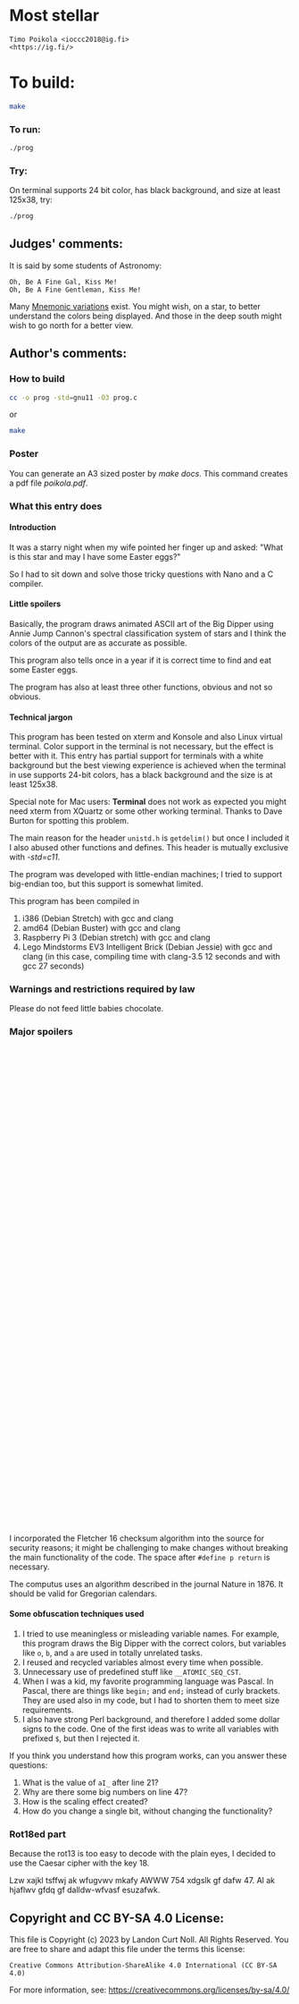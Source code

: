 # Most stellar

    Timo Poikola <ioccc2018@ig.fi>  
    <https://ig.fi/>  

# To build:

```sh
make
```

### To run:

```sh
./prog
```

### Try:

On terminal supports 24 bit color, has black background, and size at least 125x38, try:

```sh
./prog
```

## Judges' comments:

It is said by some students of Astronomy:

    Oh, Be A Fine Gal, Kiss Me!
    Oh, Be A Fine Gentleman, Kiss Me!

Many [Mnemonic variations](http://www.star.ucl.ac.uk/%7Epac/obafgkmrns.html) exist.
You might wish, on a star, to better understand the colors being displayed.
And those in the deep south might wish to go north for a better view.

## Author's comments:

### How to build

```sh
cc -o prog -std=gnu11 -O3 prog.c
```

or

```sh
make
```

### Poster

You can generate an A3 sized poster by _make docs_. This command creates a pdf file _poikola.pdf_.

### What this entry does
#### Introduction
It was a starry night when my wife pointed her finger up and asked: "What is this star and may I have some Easter eggs?"

So I had to sit down and solve those tricky questions with Nano and a C compiler.

#### Little spoilers
Basically, the program draws animated ASCII art of the Big Dipper using Annie Jump Cannon's spectral classification system of stars and I think the
colors of the output are as accurate as possible.

This program also tells once in a year if it is correct time to find and eat some Easter eggs.

The program has also at least three other functions, obvious and not so obvious.

#### Technical jargon
This program has been tested on xterm and Konsole and also Linux virtual terminal. Color support in the terminal is not necessary, but the effect is better with it.
This entry has partial support for terminals with a white background but the best viewing experience is achieved when the terminal in use supports 24-bit colors,
has a black background and the size is at least 125x38.

Special note for Mac users: __Terminal__ does not work as expected you might need xterm from XQuartz or some other
working terminal. Thanks to Dave Burton for spotting this problem.

The main reason for the header `unistd.h` is `getdelim()` but once I included it I also abused other functions and defines. This header is mutually exclusive with _-std=c11_.

The program was developed with little-endian machines; I tried to support big-endian too, but this support is somewhat limited.

This program has been compiled in

1. i386 (Debian Stretch) with gcc and clang
2. amd64 (Debian Buster) with gcc and clang
3. Raspberry Pi 3 (Debian stretch) with gcc and clang
4. Lego Mindstorms EV3 Intelligent Brick (Debian Jessie) with gcc and clang (in this case, compiling time with clang-3.5 12 seconds and with gcc 27 seconds)

### Warnings and restrictions required by law
Please do not feed little babies chocolate.

### Major spoilers
<div style="margin-bottom:61em;">&nbsp;</div>

I incorporated the Fletcher 16 checksum algorithm into the source for security reasons; it might be challenging to make changes without breaking the main functionality of the code.
The space after `#define p return` is necessary.

The computus uses an algorithm described in the journal Nature in 1876. It should be valid for Gregorian calendars.

#### Some obfuscation techniques used

1. I tried to use meaningless or misleading variable names. For example, this program draws the Big Dipper with the correct colors, but variables
like `o`, `b`, and `a` are used in totally unrelated tasks.
2. I reused and recycled variables almost every time when possible.
3. Unnecessary use of predefined stuff like `__ATOMIC_SEQ_CST`.
4. When I was a kid, my favorite programming language was Pascal. In Pascal, there are things like `begin;` and `end;` instead of curly brackets.
They are used also in my code, but I had to shorten them to meet size requirements.
5. I also have strong Perl background,
and therefore I added some dollar signs to the code. One of the first ideas was to
write all variables with prefixed `$`, but then I rejected it.

If you think you understand how this program works, can you answer these questions:

1. What is the value of `aI_` after line 21?
2. Why are there some big numbers on line 47?
3. How is the scaling effect created?
4. How do you change a single bit, without changing the functionality?


### Rot18ed part

Because the rot13 is too easy to decode with the plain eyes, I decided to use the Caesar cipher with the key 18.

Lzw xajkl tsffwj ak wfugvwv mkafy AWWW 754 xdgslk gf dafw 47. Al ak hjaflwv gfdq gf dalldw-wfvasf esuzafwk.

## Copyright and CC BY-SA 4.0 License:

This file is Copyright (c) 2023 by Landon Curt Noll.  All Rights Reserved.
You are free to share and adapt this file under the terms this license:

    Creative Commons Attribution-ShareAlike 4.0 International (CC BY-SA 4.0)

For more information, see: https://creativecommons.org/licenses/by-sa/4.0/

